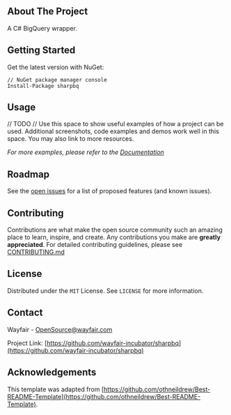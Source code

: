 ## About The Project

A C# BigQuery wrapper.

## Getting Started


Get the latest version with NuGet:

```shell
// NuGet package manager console
Install-Package sharpbq
```

## Usage

// TODO
// Use this space to show useful examples of how a project can be used. Additional screenshots, code examples and demos work well in this space. You may also link to more resources.

_For more examples, please refer to the [Documentation](https://wayfair-incubator.github.io/sharpbq)_

## Roadmap

See the [open issues](https://github.com/wayfair-incubator/sharpbq/issues) for a list of proposed features (and known issues).

## Contributing

Contributions are what make the open source community such an amazing place to learn, inspire, and create. Any contributions you make are **greatly appreciated**. For detailed contributing guidelines, please see [CONTRIBUTING.md](CONTRIBUTING.md)

## License

Distributed under the `MIT` License. See `LICENSE` for more information.

## Contact

Wayfair - OpenSource@wayfair.com

Project Link: [https://github.com/wayfair-incubator/sharpbq](https://github.com/wayfair-incubator/sharpbq)

## Acknowledgements

This template was adapted from
[https://github.com/othneildrew/Best-README-Template](https://github.com/othneildrew/Best-README-Template).
